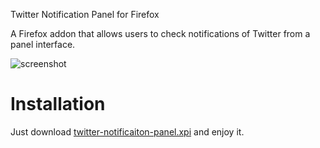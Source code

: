 Twitter Notification Panel for Firefox

A Firefox addon that allows users to check notifications of Twitter from a panel interface.

![screenshot](http://mooz.github.io/twitter-notification-panel/screenshot.png)

# Installation

Just download [twitter-notificaiton-panel.xpi](http://mooz.github.io/twitter-notification-panel/twitter-notificaiton-panel.xpi "Download .xpi file") and enjoy it.
